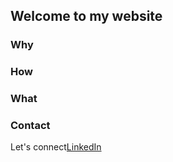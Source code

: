 ## Welcome to my website
### Why


### How


### What


### Contact
Let's connect[LinkedIn](https://www.linkedin.com/in/cynthia-o-466806140/)
